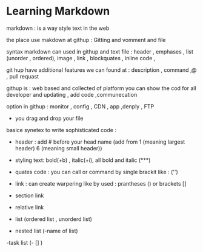 # Learning Markdown
markdown : is a way style text in the web

the place use makdown at githup : Gitting and vomment and file 

syntax markdown can used in githup and text file : header , emphases , list (unorder , ordered), image , link , blockquates , inline code , 

git hup have additional features we can found at : description , command ,@ ,  pull requast 

githup is : web based and collected of platform you can show the cod for all developer and updating , add code ,communecation 

option in githup : monitor , config , CDN , app ,denply , FTP

- you drag and drop your file 

basice synetex to write sophisticated code : 

- header : add # before your head name (add from 1 (meaning largest header) 6 (meaning small header))

- styling text: bold(+b) , italic(+i), all bold and italic (***)

- quates code : you can call or command by single brackit like :  ('') 

- link : can create warpering like by used : prantheses () or brackets [] 

- section link 

- relative link 

- list (ordered list , unorderd list)

- nested list (-name of list)

-task list (- [] )